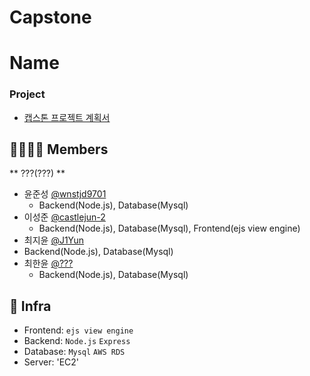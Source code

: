 # Capstone
# Name
### Project
- [캡스톤 프로젝트 계획서](./.github/report.pdf)

## 👨‍👩‍👧‍👦 Members
** ???(???) **
- 윤준성 [@wnstjd9701](https://github.com/wnstjd9701)
  - Backend(Node.js), Database(Mysql)
- 이성준 [@castlejun-2](https://github.com/castlejun-2)
  - Backend(Node.js), Database(Mysql), Frontend(ejs view engine)
 - 최지윤 [@J1Yun](https://github.com/J1Yun)
  - Backend(Node.js), Database(Mysql)
- 최한윤 [@???](https://github.com/???)
  - Backend(Node.js), Database(Mysql)


## 🔧 Infra 
- Frontend: `ejs view engine`
- Backend: `Node.js` `Express`
- Database: `Mysql` `AWS RDS`
- Server: 'EC2'
